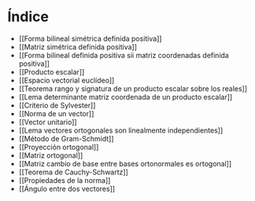 # Índice
- [[Forma bilineal simétrica definida positiva]]
- [[Matriz simétrica definida positiva]]
- [[Forma bilineal definida positiva sii matriz coordenadas definida positiva]]
- [[Producto escalar]]
- [[Espacio vectorial euclídeo]]
- [[Teorema rango y signatura de un producto escalar sobre los reales]]
- [[Lema determinante matriz coordenada de un producto escalar]]
- [[Criterio de Sylvester]]
- [[Norma de un vector]]
- [[Vector unitario]]
- [[Lema vectores ortogonales son linealmente independientes]]
- [[Método de Gram-Schmidt]]
- [[Proyección ortogonal]]
- [[Matriz ortogonal]]
- [[Matriz cambio de base entre bases ortonormales es ortogonal]]
- [[Teorema de Cauchy-Schwartz]]
- [[Propiedades de la norma]]
- [[Ángulo entre dos vectores]]
